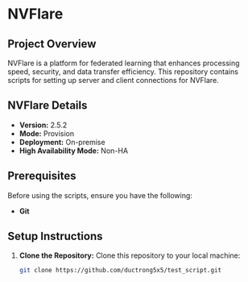 # NVFlare

## Project Overview

NVFlare is a platform for federated learning that enhances processing speed, security, and data transfer efficiency. 
This repository contains scripts for setting up server and client connections for NVFlare.

## NVFlare Details

- **Version:** 2.5.2
- **Mode:** Provision
- **Deployment:** On-premise
- **High Availability Mode:** Non-HA

## Prerequisites

Before using the scripts, ensure you have the following:
- **Git**


## Setup Instructions

1. **Clone the Repository:**
   Clone this repository to your local machine:
   ```bash
   git clone https://github.com/ductrong5x5/test_script.git
